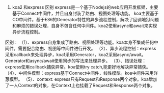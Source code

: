 1. koa2 和express 区别
express是一个基于Nodejs的web应用开发框架，主要基于Connect中间件，并且自身封装了路由、视图处理等功能。
koa主要基于CO中间件，基于ES6的Generator特性的异步流程控制，解决了回调地狱问题和麻烦的错误处理，自身不包含任何中间件。koa2使用async和await来实现异步流程控制。

区别：
（1）、express自身集成了路由、视图处理等功能。koa本身不集成任何中间件，需要配合路由、视图等中间件进行开发。
（2）、异步流程控制：express采用callback来处理异步，koa1采用Generator，koa2采用async/await。Generator和async/await使用同步的写法来处理异步。
（3）、错误处理：express使用callback捕获异常。koa使用try catch,能更好地解决异常捕获。
（4）、中间件模型：express基于Connect中间件，线性模型。koa中间件采用洋葱模型。
（5）、context: express只有Request和Response两个对象。koa增加了一人Context的对象，在Context上也挂载了Request和Response两个对象。
